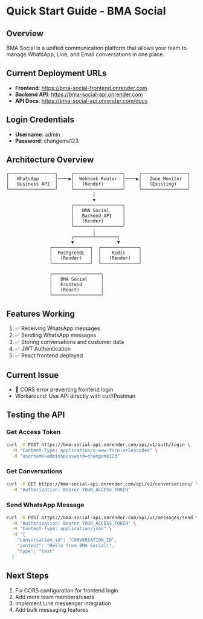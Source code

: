 # Quick Start Guide - BMA Social

## Overview
BMA Social is a unified communication platform that allows your team to manage WhatsApp, Line, and Email conversations in one place.

## Current Deployment URLs
- **Frontend**: https://bma-social-frontend.onrender.com
- **Backend API**: https://bma-social-api.onrender.com
- **API Docs**: https://bma-social-api.onrender.com/docs

## Login Credentials
- **Username**: admin
- **Password**: changeme123

## Architecture Overview

```
┌─────────────────┐     ┌──────────────────┐     ┌─────────────────┐
│   WhatsApp      │────▶│  Webhook Router  │────▶│   Zone Monitor  │
│   Business API  │     │   (Render)       │     │   (Existing)    │
└─────────────────┘     └──────────────────┘     └─────────────────┘
                                │
                                ▼
                        ┌──────────────────┐
                        │   BMA Social     │
                        │   Backend API    │
                        │   (Render)       │
                        └──────────────────┘
                                │
                        ┌───────┴────────┐
                        ▼                ▼
                ┌──────────────┐  ┌──────────────┐
                │  PostgreSQL  │  │    Redis     │
                │   (Render)   │  │   (Render)   │
                └──────────────┘  └──────────────┘
                        
                ┌──────────────────┐
                │   BMA Social     │
                │   Frontend       │
                │   (React)        │
                └──────────────────┘
```

## Features Working
1. ✅ Receiving WhatsApp messages
2. ✅ Sending WhatsApp messages
3. ✅ Storing conversations and customer data
4. ✅ JWT Authentication
5. ✅ React frontend deployed

## Current Issue
- 🚧 CORS error preventing frontend login
- Workaround: Use API directly with curl/Postman

## Testing the API

### Get Access Token
```bash
curl -X POST https://bma-social-api.onrender.com/api/v1/auth/login \
  -H "Content-Type: application/x-www-form-urlencoded" \
  -d "username=admin&password=changeme123"
```

### Get Conversations
```bash
curl -X GET https://bma-social-api.onrender.com/api/v1/conversations/ \
  -H "Authorization: Bearer YOUR_ACCESS_TOKEN"
```

### Send WhatsApp Message
```bash
curl -X POST https://bma-social-api.onrender.com/api/v1/messages/send \
  -H "Authorization: Bearer YOUR_ACCESS_TOKEN" \
  -H "Content-Type: application/json" \
  -d '{
    "conversation_id": "CONVERSATION_ID",
    "content": "Hello from BMA Social!",
    "type": "text"
  }'
```

## Next Steps
1. Fix CORS configuration for frontend login
2. Add more team members/users
3. Implement Line messenger integration
4. Add bulk messaging features